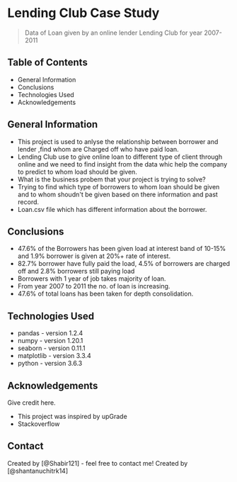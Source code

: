 # Lending Club Case Study
> Data of Loan given by an online lender Lending Club for year 2007-2011


## Table of Contents
* General Information
* Conclusions
* Technologies Used
* Acknowledgements 


## General Information
- This project is used to anlyse the relationship between borrower and lender ,find whom are Charged off who have paid loan.
- Lending Club use to give online loan to different type of client through online and we need to find insight from the data whic help the company to predict to whom load should be given.
- What is the business probem that your project is trying to solve?
- Trying to find which type of borrowers to whom loan should be given  and to whom shoudn't be given based on there information and past record.
- Loan.csv file which has different information about the borrower.



## Conclusions
- 47.6% of the Borrowers has been given load at interest band of 10-15% and 1.9% borrower is given at 20%+ rate of interest.
- 82.7% borrower have fully paid the load, 4.5% of borrowers are charged off and 2.8% borrowers still paying load
- Borrowers with 1 year of job takes majority of loan.
- From year 2007 to 2011 the no. of loan is increasing.
- 47.6% of total loans has been taken for depth consolidation.



## Technologies Used
- pandas - version 1.2.4
- numpy - version 1.20.1
- seaborn - version 0.11.1
- matplotlib - version 3.3.4
- python - version 3.6.3



## Acknowledgements
Give credit here.
- This project was inspired by upGrade
- Stackoverflow


## Contact
Created by [@Shabir121] - feel free to contact me!
Created by [@shantanuchitrk14]
